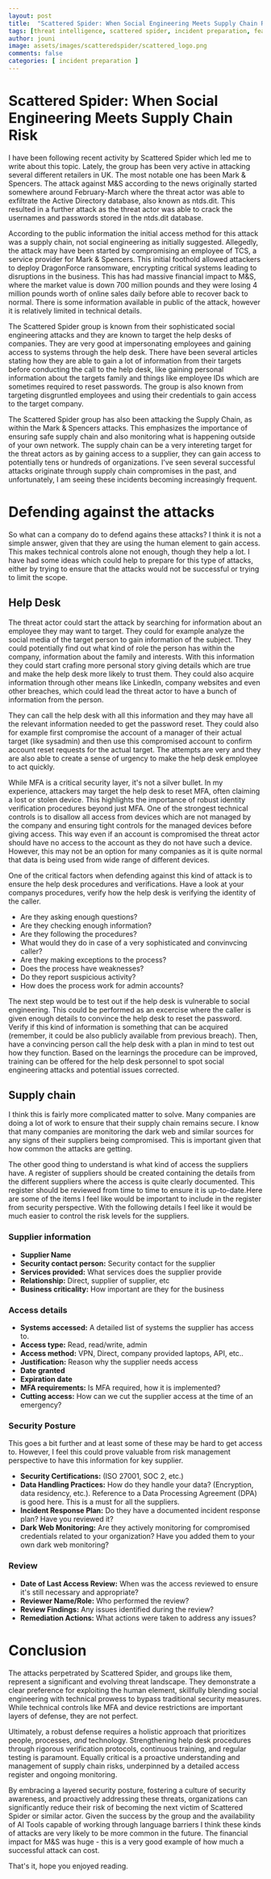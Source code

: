 ```yaml
---
layout: post
title:  "Scattered Spider: When Social Engineering Meets Supply Chain Risk"
tags: [threat intelligence, scattered spider, incident preparation, featured]
author: jouni
image: assets/images/scatteredspider/scattered_logo.png
comments: false
categories: [ incident preparation ]
---
```


# Scattered Spider: When Social Engineering Meets Supply Chain Risk

I have been following recent activity by Scattered Spider which led me to write about this topic. Lately, the group has been very active in attacking several different retailers in UK. The most notable one has been Mark & Spencers. The attack against M&S according to the news originally started somewhere around February-March where the threat actor was able to exfiltrate the Active Directory database, also known as ntds.dit. This resulted in a further attack as the threat actor was able to crack the usernames and passwords stored in the ntds.dit database.

According to the public information the initial access method for this attack was a supply chain, not social engineering as initially suggested. Allegedly, the attack may have been started by compromising an employee of TCS, a service provider for Mark & Spencers. This initial foothold allowed attackers to deploy DragonForce ransomware, encrypting critical systems leading to disruptions in the business. This has had massive financial impact to M&S, where the market value is down 700 million pounds and they were losing 4 million pounds worth of online sales daily before able to recover back to normal. There is some information available in public of the attack, however it is relatively limited in technical details.

The Scattered Spider group is known from their sophisticated social engineering attacks and they are known to target the help desks of companies. They are very good at impersonating employees and gaining access to systems through the help desk. There have been several articles stating how they are able to gain a lot of information from their targets before conducting the call to the help desk, like gaining personal information about the targets family and things like employee IDs which are sometimes required to reset passwords. The group is also known from targeting disgruntled employees and using their credentials to gain access to the target company. 

The Scattered Spider group has also been attacking the Supply Chain, as within the Mark & Spencers attacks. This emphasizes the importance of ensuring safe supply chain and also monitoring what is happening outside of your own network. The supply chain can be a very intereting target for the threat actors as by gaining access to a supplier, they can gain access to potentially tens or hundreds of organizations. I’ve seen several successful attacks originate through supply chain compromises in the past, and unfortunately, I am seeing these incidents becoming increasingly frequent.

# Defending against the attacks

So what can a company do to defend agains these attacks? I think it is not a simple answer, given that they are using the human element to gain access. This makes 
technical controls alone not enough, though they help a lot. I have had some ideas which could help to prepare for this type of attacks, either by trying to ensure that the attacks would not be successful or trying to limit the scope.

## Help Desk
The threat actor could start the attack by searching for information about an employee they may want to target. They could for example analyze the social media of the target person to gain information of the subject. They could potentially find out what kind of role the person has within the company, information about the family and interests. With this information they could start crafing more personal story giving details which are true and make the help desk more likely to trust them. They could also acquire information through other means like LinkedIn, company websites and even other breaches, which could lead the threat actor to have a bunch of information from the person.

They can call the help desk with all this information and they may have all the relevant information needed to get the password reset. They could also for example first compromise the account of a manager of their actual target (like sysadmin) and then use this compromised account to confirm account reset requests for the actual target. The attempts are very     and they are also able to create a sense of urgency to make the help desk employee to act quickly.

While MFA is a critical security layer, it's not a silver bullet. In my experience, attackers may target the help desk to reset MFA, often claiming a lost or stolen device. This highlights the importance of robust identity verification procedures beyond just MFA. One of the strongest technical controls is to disallow all access from devices which are not managed by the company and ensuring tight controls for the managed devices before giving access. This way even if an account is compromised the threat actor should have no access to the account as they do not have such a device. However, this may not be an option for many companies as it is quite normal that data is being used from wide range of different devices.

One of the critical factors when defending against this kind of attack is to ensure the help desk procedures and verifications. Have a look at your companys procedures, verify how the help desk is verifying the identity of the caller.
- Are they asking enough questions?
- Are they checking enough information?
- Are they following the procedures?
- What would they do in case of a very sophisticated and convinvcing caller? 
- Are they making exceptions to the process?
- Does the process have weaknesses?
- Do they report suspicious activity?
- How does the process work for admin accounts?

The next step would be to test out if the help desk is vulnerable to social engineering. This could be performed as an excercise where the caller is given enough details to convince the help desk to reset the password. Verify if this kind of information is something that can be acquired (remember, it could be also publicly available from previous breach). Then, have a convincing person call the help desk with a plan in mind to test out how they function. Based on the learnings the procedure can be improved, training can be offered for the help desk personnel to spot social engineering attacks and potential issues corrected.

## Supply chain
I think this is fairly more complicated matter to solve. Many companies are doing a lot of work to ensure that their supply chain remains secure. I know that many companies are monitoring the dark web and similar sources for any signs of their suppliers being compromised. This is important given that how common the attacks are getting.

The other good thing to understand is what kind of access the suppliers have. A register of suppliers should be created containing the details from the different suppliers where the access is quite clearly documented. This register should be reviewed from time to time to ensure it is up-to-date.Here are some of the items I feel like would be important to include in the register from security perspective. With the following details I feel like it would be much easier to control the risk levels for the suppliers.

### Supplier information

- **Supplier Name**
- **Security contact person:** Security contact for the supplier
- **Services provided:** What services does the supplier provide
- **Relationship:** Direct, supplier of supplier, etc
- **Business criticality:** How important are they for the business 

### Access details

- **Systems accessed:** A detailed list of systems the supplier has access to.
- **Access type:** Read, read/write, admin
- **Access method:** VPN, Direct, company provided laptops, API, etc..
- **Justification:** Reason why the supplier needs access
- **Date granted**
- **Expiration date**
- **MFA requirements:** Is MFA required, how it is implemented?
- **Cutting access:** How can we cut the supplier access at the time of an emergency?

### Security Posture
This goes a bit further and at least some of these may be hard to get access to. However, I feel this could prove valuable from risk management perspective to have this information for key supplier.

- **Security Certifications:** (ISO 27001, SOC 2, etc.) 
- **Data Handling Practices:** How do they handle your data? (Encryption, data residency, etc.). Reference to a Data Processing Agreement (DPA) is good here. This is a must for all the suppliers.
- **Incident Response Plan:** Do they have a documented incident response plan? Have you reviewed it?
- **Dark Web Monitoring:** Are they actively monitoring for compromised credentials related to your organization? Have you added them to your own dark web monitoring?

### Review

- **Date of Last Access Review:** When was the access reviewed to ensure it's still necessary and appropriate?
- **Reviewer Name/Role:** Who performed the review?
- **Review Findings:** Any issues identified during the review?
- **Remediation Actions:** What actions were taken to address any issues?

# Conclusion

The attacks perpetrated by Scattered Spider, and groups like them, represent a significant and evolving threat landscape. They demonstrate a clear preference for exploiting the human element, skillfully blending social engineering with technical prowess to bypass traditional security measures. While technical controls like MFA and device restrictions are important layers of defense, they are not perfect. 

Ultimately, a robust defense requires a holistic approach that prioritizes people, processes, *and* technology. Strengthening help desk procedures through rigorous verification protocols, continuous training, and regular testing is paramount. Equally critical is a proactive understanding and management of supply chain risks, underpinned by a detailed access register and ongoing monitoring. 

By embracing a layered security posture, fostering a culture of security awareness, and proactively addressing these threats, organizations can significantly reduce their risk of becoming the next victim of Scattered Spider or similar actor. Given the success by the group and the availability of AI Tools capable of working through language barriers I think these kinds of attacks are very likely to be more common in the future. The financial impact for M&S was huge - this is a very good example of how much a 
successful attack can cost.

That's it, hope you enjoyed reading.